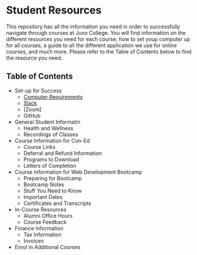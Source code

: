 # Student Resources
This repository has all the information you need in order to successfully navigate through courses at Juno College. You will find information on the different resources you need for each course, how to set youp computer up for all courses, a guide to all the different application we use for online courses, and much more. Please refer to the Table of Contents below to find the resource you need. 

## Table of Contents
- Set-up for Success
  - [Computer Requirements](./computer-requirements.md) 
  - [Slack](./Slack.md)
  - [Zoom]
  - GitHub
- General Student Informatin
  - Health and Wellness
  - Recordings of Classes
- Course Information for Con-Ed
  - Course Links
  - Deferral and Refund Information
  - Programs to Download
  - Letters of Completion
- Course Information for Web Development Bootcamp
  - Preparing for Bootcamp
  - Bootcamp Notes
  - Stuff You Need to Know
  - Important Dates
  - Certificates and Transcripts
- In-Course Resources
  - Alumni Office Hours
  - Course Feedback
- Finance Information
  - Tax Information
  - Invoices
- Enrol in Additional Courses







 

